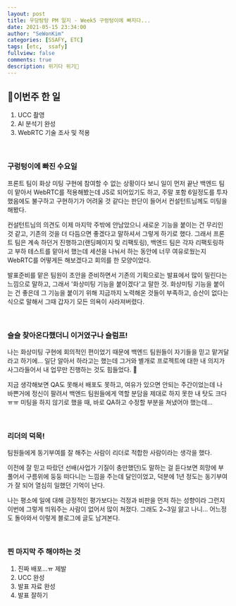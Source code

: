 ```yaml
---
layout: post
title: 우당탕탕 PM 일지 - Week5 구렁텅이에 빠지다...
date: 2021-05-15 23:34:00
author: "SeWonKim"
categories: [SSAFY, ETC]
tags: [etc,  ssafy]
fullview: false
comments: true
description: 위기다 위기🚨
---
```



## 🍞이번주 한 일

1. UCC 촬영 
2. AI 분석기 완성
3. WebRTC 기술 조사 및 적용
   
&nbsp;

### 구렁텅이에 빠진 수요일 

프론트 팀이 화상 미팅 구현에 참여할 수 없는 상황이다 보니 일이 먼저 끝난 백엔드 팀이 맡아서 WebRTC를 적용해봤는데 JS로 되어있기도 하고, 주말 포함 6일정도를 투자했음에도 불구하고 구현하기가 어려울 것 같다는 판단이 들어서 컨설턴트님께도 미팅을 해봤다. 

컨설턴트님의 의견도 이제 마지막 주밖에 안남았으니 새로운 기능을 붙이는 건 무리인 것 같고, 기존의 것을 더 다듬으면 좋겠다고 말하셔서 그렇게 하기로 했다. 그래서 프론트 팀은 계속 하던거 진행하고(랜딩페이지 및 리팩토링), 백엔드 팀은 각자 리팩토링하고 부하 테스트를 맡아서 했는데 세션을 나눠서 하는 동안에 너무 여유로웠는지 WebRTC를 어떻게든 해보겠다고 회의를 한 모양이었다.

발표준비를 맡은 팀원이 초안을 준비하면서 기존의 기획으로는 발표에서 많이 밀린다는 느낌으로 말하고, 그래서 '화상미팅 기능을 붙이겠다'고 말한 것. 화상미팅 기능을 붙이는 건 좋은데 그 기능을 붙이기 위해 지금까지 노력해온 것들이 부족하고, 승산이 없다는 식으로 말해서 그때 갑자기 모든 의욕이 사라져버렸다. 

&nbsp;

### 슬슬 찾아온다했더니 이거였구나 슬럼프!

나는 화상미팅 구현에 회의적인 편이었기 때문에 백엔드 팀원들이 자기들을 믿고 맡겨달라고 하기에... 일단 알아서 하라고는 했는데 그거와 별개로 프로젝트에 대한 내 의지가 사그라들어서 내 업무만 진행하는 것도 힘들었다. 🥲

지금 생각해보면 QA도 못해서 배포도 못하고, 여유가 있으면 안되는 주간이었는데 나 바쁜거에 정신이 팔려서 백엔드 팀원들에게 역할 분담을 제대로 하지 못한 내 탓도 크다 ㅠㅠ 미팅을 하지 않기로 했을 때, 바로 QA하고 수정할 부분을 쳐냈어야 했는데...


&nbsp;

### 리더의 덕목!

팀원들에게 동기부여를 잘 해주는 사람이 리더로 적합한 사람이라는 생각을 했다.

이전에 잘 믿고 따랐던 선배(사업가 기질이 충만했던)도 말하는 걸 듣다보면 희망에 부풀어서 구름위에 둥둥 떠다니는 느낌을 주는데 달인이었고, 덕분에 1년 정도는 동기부여가 잘 되어 열심히 일했던 기억이 난다. 

나는 평소에 일에 대해 긍정적인 평가보다는 걱정과 비판을 먼저 하는 성향이라 그런지 이번에 그렇게 띄워주는 사람이 없어서 많이 쳐졌다. 그래도 2~3일 앓고 나니... 어느정도 돌아와서 이렇게 블로그에 글도 남겨본다.

&nbsp;

### 찐 마지막 주 해야하는 것 

1. 진짜 배포...ㅠ 제발
2. UCC 완성
3. 발표 자료 완성
4. 발표 잘하기

&nbsp;
&nbsp;
